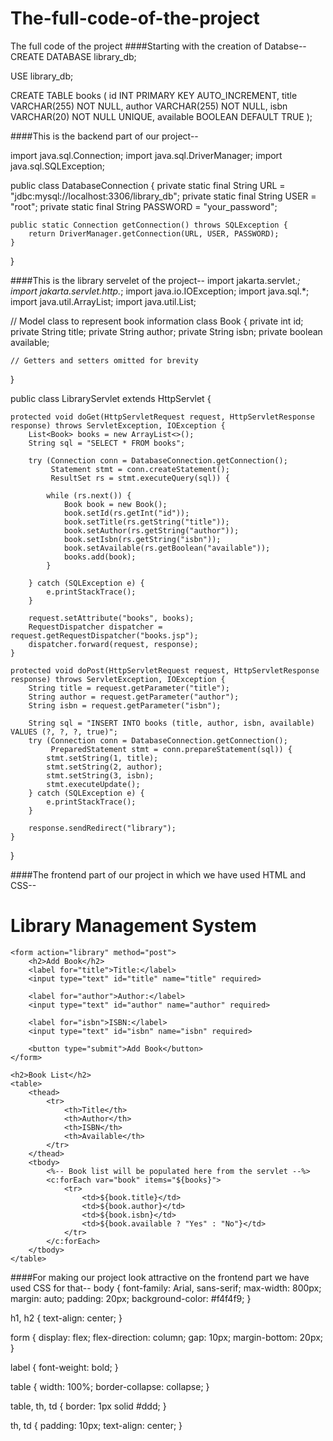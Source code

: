 # The-full-code-of-the-project
The full code of the project
####Starting with the creation of Databse--
CREATE DATABASE library_db;

USE library_db;

CREATE TABLE books (
    id INT PRIMARY KEY AUTO_INCREMENT,
    title VARCHAR(255) NOT NULL,
    author VARCHAR(255) NOT NULL,
    isbn VARCHAR(20) NOT NULL UNIQUE,
    available BOOLEAN DEFAULT TRUE
);

####This is the backend part of our project--

import java.sql.Connection;
import java.sql.DriverManager;
import java.sql.SQLException;

public class DatabaseConnection {
    private static final String URL = "jdbc:mysql://localhost:3306/library_db";
    private static final String USER = "root";
    private static final String PASSWORD = "your_password";

    public static Connection getConnection() throws SQLException {
        return DriverManager.getConnection(URL, USER, PASSWORD);
    }
}

####This is the library servelet of the project--
import jakarta.servlet.*;
import jakarta.servlet.http.*;
import java.io.IOException;
import java.sql.*;
import java.util.ArrayList;
import java.util.List;

// Model class to represent book information
class Book {
    private int id;
    private String title;
    private String author;
    private String isbn;
    private boolean available;

    // Getters and setters omitted for brevity
}

public class LibraryServlet extends HttpServlet {

    protected void doGet(HttpServletRequest request, HttpServletResponse response) throws ServletException, IOException {
        List<Book> books = new ArrayList<>();
        String sql = "SELECT * FROM books";

        try (Connection conn = DatabaseConnection.getConnection();
             Statement stmt = conn.createStatement();
             ResultSet rs = stmt.executeQuery(sql)) {

            while (rs.next()) {
                Book book = new Book();
                book.setId(rs.getInt("id"));
                book.setTitle(rs.getString("title"));
                book.setAuthor(rs.getString("author"));
                book.setIsbn(rs.getString("isbn"));
                book.setAvailable(rs.getBoolean("available"));
                books.add(book);
            }

        } catch (SQLException e) {
            e.printStackTrace();
        }

        request.setAttribute("books", books);
        RequestDispatcher dispatcher = request.getRequestDispatcher("books.jsp");
        dispatcher.forward(request, response);
    }

    protected void doPost(HttpServletRequest request, HttpServletResponse response) throws ServletException, IOException {
        String title = request.getParameter("title");
        String author = request.getParameter("author");
        String isbn = request.getParameter("isbn");

        String sql = "INSERT INTO books (title, author, isbn, available) VALUES (?, ?, ?, true)";
        try (Connection conn = DatabaseConnection.getConnection();
             PreparedStatement stmt = conn.prepareStatement(sql)) {
            stmt.setString(1, title);
            stmt.setString(2, author);
            stmt.setString(3, isbn);
            stmt.executeUpdate();
        } catch (SQLException e) {
            e.printStackTrace();
        }

        response.sendRedirect("library");
    }
}

####The frontend part of our project in which we have used HTML and CSS--
<!DOCTYPE html>
<html lang="en">
<head>
    <meta charset="UTF-8">
    <meta name="viewport" content="width=device-width, initial-scale=1.0">
    <title>Library Management System</title>
    <link rel="stylesheet" href="styles.css">
</head>
<body>
    <h1>Library Management System</h1>

    <form action="library" method="post">
        <h2>Add Book</h2>
        <label for="title">Title:</label>
        <input type="text" id="title" name="title" required>
        
        <label for="author">Author:</label>
        <input type="text" id="author" name="author" required>
        
        <label for="isbn">ISBN:</label>
        <input type="text" id="isbn" name="isbn" required>
        
        <button type="submit">Add Book</button>
    </form>

    <h2>Book List</h2>
    <table>
        <thead>
            <tr>
                <th>Title</th>
                <th>Author</th>
                <th>ISBN</th>
                <th>Available</th>
            </tr>
        </thead>
        <tbody>
            <%-- Book list will be populated here from the servlet --%>
            <c:forEach var="book" items="${books}">
                <tr>
                    <td>${book.title}</td>
                    <td>${book.author}</td>
                    <td>${book.isbn}</td>
                    <td>${book.available ? "Yes" : "No"}</td>
                </tr>
            </c:forEach>
        </tbody>
    </table>
</body>
</html>

####For making our project look attractive on the frontend part we have used CSS for that--
body {
    font-family: Arial, sans-serif;
    max-width: 800px;
    margin: auto;
    padding: 20px;
    background-color: #f4f4f9;
}

h1, h2 {
    text-align: center;
}

form {
    display: flex;
    flex-direction: column;
    gap: 10px;
    margin-bottom: 20px;
}

label {
    font-weight: bold;
}

table {
    width: 100%;
    border-collapse: collapse;
}

table, th, td {
    border: 1px solid #ddd;
}

th, td {
    padding: 10px;
    text-align: center;
}


